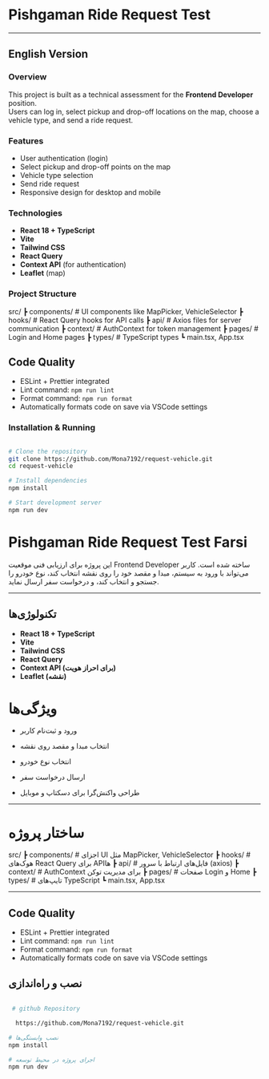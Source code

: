 # Pishgaman Ride Request Test

---

## English Version

### Overview
This project is built as a technical assessment for the **Frontend Developer** position.  
Users can log in, select pickup and drop-off locations on the map, choose a vehicle type, and send a ride request.

### Features
- User authentication (login)
- Select pickup and drop-off points on the map
- Vehicle type selection
- Send ride request
- Responsive design for desktop and mobile

### Technologies
- **React 18 + TypeScript**
- **Vite**
- **Tailwind CSS**
- **React Query**
- **Context API** (for authentication)
- **Leaflet** (map)

### Project Structure

src/
 ┣ components/      # UI components like MapPicker, VehicleSelector
 ┣ hooks/           # React Query hooks for API calls
 ┣ api/             # Axios files for server communication
 ┣ context/         # AuthContext for token management
 ┣ pages/           # Login and Home pages
 ┣ types/           # TypeScript types
 ┗ main.tsx, App.tsx

 ## Code Quality
- ESLint + Prettier integrated  
- Lint command: `npm run lint`  
- Format command: `npm run format`  
- Automatically formats code on save via VSCode settings

### Installation & Running

```bash

# Clone the repository
git clone https://github.com/Mona7192/request-vehicle.git
cd request-vehicle

# Install dependencies
npm install

# Start development server
npm run dev
```

#  Pishgaman Ride Request Test Farsi
این پروژه برای ارزیابی فنی موقعیت Frontend Developer ساخته شده است.
کاربر می‌تواند با ورود به سیستم، مبدا و مقصد خود را روی نقشه انتخاب کند، نوع خودرو را جستجو و انتخاب کند، و درخواست سفر ارسال نماید.

---

##  تکنولوژی‌ها

- **React 18 + TypeScript**
- **Vite**
- **Tailwind CSS**
- **React Query**
- **Context API (برای احراز هویت)**
- **Leaflet (نقشه)**

# ویژگی‌ها

- ورود و ثبت‌نام کاربر

- انتخاب مبدا و مقصد روی نقشه

- انتخاب نوع خودرو

- ارسال درخواست سفر

- طراحی واکنش‌گرا برای دسکتاپ و موبایل

---
# ساختار پروژه
src/
 ┣ components/      # اجزای UI مثل MapPicker, VehicleSelector
 ┣ hooks/           # هوک‌های React Query برای APIها
 ┣ api/             # فایل‌های ارتباط با سرور (axios)
 ┣ context/         # AuthContext برای مدیریت توکن
 ┣ pages/           # صفحات Login و Home
 ┣ types/           # تایپ‌های TypeScript
 ┗ main.tsx, App.tsx

 
 ---

 ## Code Quality
- ESLint + Prettier integrated  
- Lint command: `npm run lint`  
- Format command: `npm run format`  
- Automatically formats code on save via VSCode settings
 

## نصب و راه‌اندازی

```bash

 # github Repository

  https://github.com/Mona7192/request-vehicle.git

# نصب وابستگی‌ها
npm install

# اجرای پروژه در محیط توسعه
npm run dev
